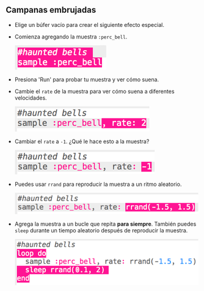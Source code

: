 ## Campanas embrujadas

+ Elige un búfer vacío para crear el siguiente efecto especial.

+ Comienza agregando la muestra `:perc_bell`.
    
    ![captura de pantalla](images/effects-bells-sample.png)

+ Presiona 'Run' para probar tu muestra y ver cómo suena.

+ Cambie el `rate` de la muestra para ver cómo suena a diferentes velocidades.
    
    ![captura de pantalla](images/effects-bells-rate-high.png)

+ Cambiar el `rate` a `-1`. ¿Qué le hace esto a la muestra?
    
    ![captura de pantalla](images/effects-bells-rate-negative.png)

+ Puedes usar `rrand` para reproducir la muestra a un ritmo aleatorio.
    
    ![captura de pantalla](images/effects-bells-rate-random.png)

+ Agrega la muestra a un bucle que repita **para siempre**. También puedes `sleep` durante un tiempo aleatorio después de reproducir la muestra.
    
    ![captura de pantalla](images/effects-bells-repeat-random.png)